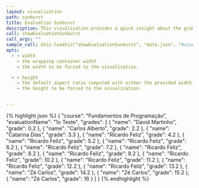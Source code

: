 ```yaml
---
layout: visualization
path: sunburst
title: Evaluation Sunburst
description: This visualization provides a quick insight about the grades of a particular evaluation, showing a sunburst chart.
call: showEvaluationSunburst
call_args: ""
sample_call: SViz.loadViz("showEvaluationSunburst", "data.json", "#visualization");
opts:
  - - width
    - the wrapping container width
    - the width to be forced to the visualization.

  - - height
    - the default aspect ratio computed with either the provided width or height
    - the height to be forced to the visualization.


---
```


{% highlight json %}
{
	"course": "Fundamentos de Programação",
	"evaluationName": "1o Teste",
	"grades": [
		{ "name": "David Martinho", "grade": 0.2 },
		{ "name": "Carlos Alberto", "grade": 2.2 },
		{ "name": "Catarina Dias", "grade": 3.3 },
		{ "name": "Ricardo Feliz", "grade": 4.2 },
		{ "name": "Ricardo Feliz", "grade": 5.2 },
		{ "name": "Ricardo Feliz", "grade": 6.2 },
		{ "name": "Ricardo Feliz", "grade": 7.2 },
		{ "name": "Ricardo Feliz", "grade": 8.2 },
		{ "name": "Ricardo Feliz", "grade": 9.2 },
		{ "name": "Ricardo Feliz", "grade": 10.2 },
		{ "name": "Ricardo Feliz", "grade": 11.2 },
		{ "name": "Ricardo Feliz", "grade": 12.2 },
		{ "name": "Ricardo Feliz", "grade": 13.2 },
		{ "name": "Zé Carlos", "grade": 14.2 },
		{ "name": "Zé Carlos", "grade": 15.2 },
		{ "name": "Zé Carlos", "grade": 16 }
	]
}
{% endhighlight %}
